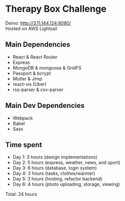 # Therapy Box Challenge
Demo: http://3.11.144.124:8080/  
Hosted on AWS Lightsail

## Main Dependencies
- React & React Router
- Express
- MongoDB & mongoose & GridFS
- Passport & bcrypt
- Mutler & Jimp
- react-vis (Uber)
- rss-parser & csv-parser

## Main Dev Dependencies
- Webpack
- Babel
- Sass

## Time spent
- Day 1: 3 hours (design implementations)
- Day 2: 5 hours (express, weather, news, and sport)
- Day 3: 6 hours (database, login system)
- Day 4: 3 hours (tasks, clothes/warmer)
- Day 5: 3 hours (hosting, refactor backend)
- Day 6: 4 hours (photo uploading, storage, viewing)

Total: 24 hours